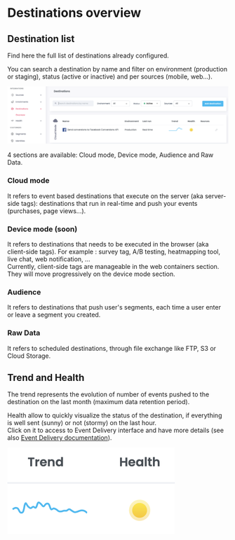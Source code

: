 # Destinations overview

## Destination list

Find here the full list of destinations already configured.

You can search a destination by name and filter on environment (production or staging), status (active or inactive) and per sources (mobile, web...).

![](<../../../.gitbook/assets/Destination overview.png>)

4 sections are available: Cloud mode, Device mode, Audience and Raw Data.

### Cloud mode

It refers to event based destinations that execute on the server (aka server-side tags): destinations that run in real-time and push your events (purchases, page views...).

### Device mode (soon)

It refers to destinations that needs to be executed in the browser (aka client-side tags). For example : survey tag, A/B testing, heatmapping tool, live chat, web notification, ...\
Currently, client-side tags are manageable in the web containers section. They will move progressively on the device mode section.

### Audience

It refers to destinations that push user's segments, each time a user enter or leave a segment you created.

### Raw Data

It refers to scheduled destinations, through file exchange like FTP, S3 or Cloud Storage.

## Trend and Health

The trend represents the evolution of number of events pushed to the destination on the last month (maximum data retention period).

Health allow to quickly visualize the status of the destination, if everything is well sent (sunny) or not (stormy) on the last hour.\
Click on it to access to Event Delivery interface and have more details (see also [Event Delivery documentation](event-delivery.md)).

![](<../../../.gitbook/assets/Capture d’écran 2022-03-01 à 15.13.05.png>)
